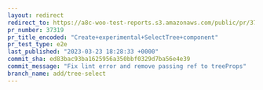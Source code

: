 ```yaml
---
layout: redirect
redirect_to: https://a8c-woo-test-reports.s3.amazonaws.com/public/pr/37319/e2e/index.html
pr_number: 37319
pr_title_encoded: "Create+experimental+SelectTree+component"
pr_test_type: e2e
last_published: "2023-03-23 18:28:33 +0000"
commit_sha: ed83bac93ba1625956a350bbf0329d7ba56e4e39
commit_message: "Fix lint error and remove passing ref to treeProps"
branch_name: add/tree-select
---
```

